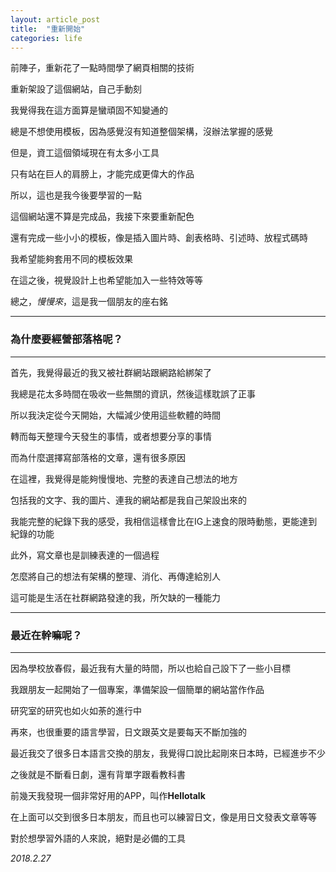 ```yaml
---
layout: article_post
title:  "重新開始"
categories: life
---
```


前陣子，重新花了一點時間學了網頁相關的技術

重新架設了這個網站，自己手動刻

我覺得我在這方面算是蠻頑固不知變通的

總是不想使用模板，因為感覺沒有知道整個架構，沒辦法掌握的感覺

但是，資工這個領域現在有太多小工具

只有站在巨人的肩膀上，才能完成更偉大的作品

所以，這也是我今後要學習的一點

這個網站還不算是完成品，我接下來要重新配色

還有完成一些小小的模板，像是插入圖片時、創表格時、引述時、放程式碼時

我希望能夠套用不同的模板效果

在這之後，視覺設計上也希望能加入一些特效等等

總之，*慢慢來*，這是我一個朋友的座右銘

---

### 為什麼要經營部落格呢？

---

首先，我覺得最近的我又被社群網站跟網路給綁架了

我總是花太多時間在吸收一些無關的資訊，然後這樣耽誤了正事

所以我決定從今天開始，大幅減少使用這些軟體的時間

轉而每天整理今天發生的事情，或者想要分享的事情

而為什麼選擇寫部落格的文章，還有很多原因

在這裡，我覺得是能夠慢慢地、完整的表達自己想法的地方

包括我的文字、我的圖片、連我的網站都是我自己架設出來的

我能完整的紀錄下我的感受，我相信這樣會比在IG上速食的限時動態，更能達到紀錄的功能

此外，寫文章也是訓練表達的一個過程

怎麼將自己的想法有架構的整理、消化、再傳達給別人

這可能是生活在社群網路發達的我，所欠缺的一種能力

---

### 最近在幹嘛呢？

---

因為學校放春假，最近我有大量的時間，所以也給自己設下了一些小目標

我跟朋友一起開始了一個專案，準備架設一個簡單的網站當作作品

研究室的研究也如火如荼的進行中

再來，也很重要的語言學習，日文跟英文是要每天不斷加強的

最近我交了很多日本語言交換的朋友，我覺得口說比起剛來日本時，已經進步不少

之後就是不斷看日劇，還有背單字跟看教科書

前幾天我發現一個非常好用的APP，叫作**Hellotalk**

在上面可以交到很多日本朋友，而且也可以練習日文，像是用日文發表文章等等

對於想學習外語的人來說，絕對是必備的工具

*2018.2.27*












